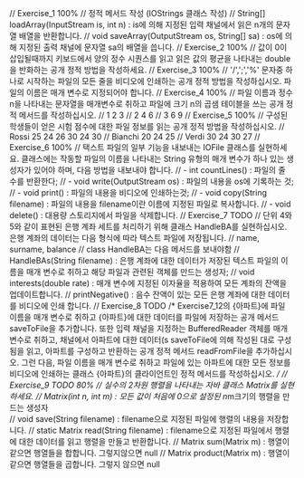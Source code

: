 // Exercise_1 100%
    // 정적 메서드 작성 (IOStrings 클래스 작성)
    // String[] loadArray(InputStream is, int n) : is에 의해 지정된 입력 채널에서 읽은 n개의 문자열 배열을 반환합니다.
    // void saveArray(OutputStream os, String[] sa) : os에 의해 지정된 출력 채널에 문자열 sa의 배열을 씁니다.
// Exercise_2 100%
    // 값이 0이 삽입될때까지 키보드에서 양의 정수 시퀀스를 읽고 읽은 값의 평균을 나타내는 double을 반화하는 공개 정적 방법을 작성하세요.
// Exercise_3 100%
    // '/',';','%' 문자중 하나로 시작하는 파일의 모든 줄을 비디오에 인쇄하는 공개 정적 방법을 작성하십시오. 파일의 이름은 매개 변수로 지정되어야 합니다.
// Exercise_4 100%
    // 파일 이름과 정수n을 나타내는 문자열을 매개변수로 취하고 파일에 크기 n의 곱샘 테이블을 쓰는 공개 정적 메서드를 작성하십시오. 
    // 1 2 3
    // 2 4 6
    // 3 6 9
// Exercise_5 100%
    // 구성된 학생들이 얻은 시험 점수에 대한 파일 정보를 읽는 공개 정적 방법을 작성하십시오.
    // Rossi 25 24 26 30 24 30
    // Bianchi 20 24 25
    // Verdi 30 24 30 27
// Exercise_6 100%
    // 택스트 파일의 일부 기능을 내보내는 IOFile 클래스를 실현하세요. 클래스에는 작동할 파일의 이름을 나타내는 String 유형의 매개 변수가 하나 있는 생성자가 있어야 하며, 다음 방법을 내보내야 합니다.
    // - int countLines() : 파일의 줄 수를 반환한다;
    // - void write(OutputStream os) : 파일의 내용을 os에 기록하는 것;
    // - void print() : 파일의 내용을 비디오에 인쇄하는것;
    // - void copy(String filename) : 파일의 내용을 filename이란 이름에 지정된 파일로 복사합니다.
    // - void delete() : 대용량 스토리지에서 파일을 삭제합니다.
// Exercise_7 TODO
    // 단위 4와 5와 같이 표현된 은행 계좌 세트를 처리하기 위해 클래스 HandleBA를 실현하십시오. 은행 계좌의 데이터는 다음 형식에 따라 텍스트 파일에 저장됩니다.
    // name, surname, balance
    // class HandleBA는 다음 메서드를 보내야함
    // HandleBAs(String filename) : 은행 계좌에 대한 데이터가 저장된 텍스트 파일의 이름을 매개 변수로 취하고 해당 파일과 관련된 객체를 만드는 생성자;
    // void interests(double rate) : 매개 변수에 지정된 이자율을 적용하여 모든 계좌의 잔액을 업데이트합니다.
    // printNegative() : 음수 잔액이 있는 모든 은행 계좌에 대한 데이터를 비디오에 인쇄 합니다.
// Exercise_8 TODO
    /*
    Exercise7_12의 {아파트}에 파일 이름을 매개 변수로 취하고 {아파트}에 대한 데이터를 파일에 저장하는 공개 메서드saveToFile을 추가합니다. 또한 입력 채널을 지정하는
    BufferedReader 객체를 매개 변수로 취하고, 채널에서 아파트에 대한 데이터(s saveToFile에 의해 작성된 대로 구성됨을 읽고, 아파트를 구성하고 반환하는 공개 정적 메서드
    readFromFile을 추가하십시오. 그런 다음, 파일 이름을 매개 변수로 취하고 파일에 있는 아파트에 대한 모든 정보를비디오에 인쇄하는 클래스 {아파트}의 클라이언트인 정적 메서드를 작성하십시오.
    */
// Exercise_9 TODO 80%
    // 실수의 2차원 행렬을 나타내는 자바 클래스 Matrix를 실현하세요.
    // Matrix(int n, int m) : 모든 값이 처음에 0으로 설정된 n*m크기의 행렬을 만드는 생성자  
    // void save(String filename) : filename으로 지정된 파일에 행렬의 내용을 저장합니다.
    // static Matrix read(String filename) : filename으로 지정된 파일에서 행렬에 대한 데이터를 읽고 행렬을 만들고 반환합니다.
    // Matrix sum(Matrix m) : 행열이 같으면 행열들을 합합니다. 그렇지않으면 null
    // Matrix product(Matrix m) : 행열이 같으면 행열들을 곱합니다. 그렇지 않으면 null